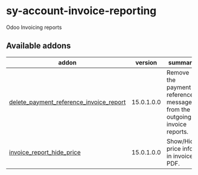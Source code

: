 # sy-account-invoice-reporting
Odoo Invoicing reports

[//]: # (addons)

Available addons
----------------
addon | version | summary
--- | --- | ---
[delete_payment_reference_invoice_report](delete_payment_reference_invoice_report/) | 15.0.1.0.0 | Remove the payment reference message from the outgoing invoice reports.
[invoice_report_hide_price](invoice_report_hide_price/) | 15.0.1.0.0 | Show/Hide price info in invoice PDF.

[//]: # (end addons)
